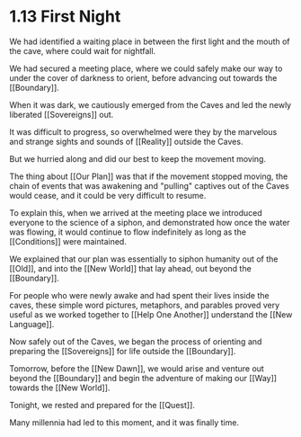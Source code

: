 # 1.13 First Night
We had identified a waiting place in between the first light and the mouth of the cave, where could wait for nightfall. 

We had secured a meeting place, where we could safely make our way to under the cover of darkness to orient, before advancing out towards the [[Boundary]]. 

When it was dark, we cautiously emerged from the Caves and led the newly liberated [[Sovereigns]] out. 

It was difficult to progress, so overwhelmed were they by the marvelous and strange sights and sounds of [[Reality]] outside the Caves. 

But we hurried along and did our best to keep the movement moving. 

The thing about [[Our Plan]] was that if the movement stopped moving, the chain of events that was awakening and "pulling" captives out of the Caves would cease, and it could be very difficult to resume. 

To explain this, when we arrived at the meeting place we introduced everyone to the science of a siphon, and demonstrated how once the water was flowing, it would continue to flow indefinitely as long as the [[Conditions]] were maintained. 

We explained that our plan was essentially to siphon humanity out of the [[Old]], and into the [[New World]] that lay ahead, out beyond the [[Boundary]]. 

For people who were newly awake and had spent their lives inside the caves, these simple word pictures, metaphors, and parables proved very useful as we worked together to [[Help One Another]] understand the [[New Language]].

Now safely out of the Caves, we began the process of orienting and preparing the [[Sovereigns]] for life outside the [[Boundary]].

Tomorrow, before the [[New Dawn]], we would arise and venture out beyond the [[Boundary]] and begin the adventure of making our [[Way]] towards the [[New World]]. 

Tonight, we rested and prepared for the [[Quest]]. 

Many millennia had led to this moment, and it was finally time. 